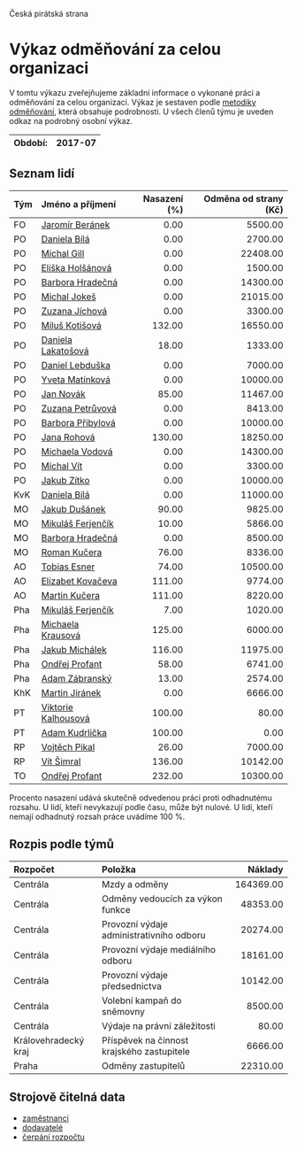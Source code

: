 Česká pirátská strana

Výkaz odměňování za celou organizaci
===========================

V tomtu výkazu zveřejňujeme základní informace o vykonané práci a odměňování
za celou organizaci. Výkaz je sestaven podle [metodiky odměňování][metodika],
která obsahuje podrobnosti. U všech členů týmu je uveden odkaz na podrobný osobní výkaz.

Období:                  | 2017-07
-----------------------  | --------------------


Seznam lidí
--------------

| Tým   | Jméno a příjmení                                                  |   Nasazení (%) |   Odměna od strany (Kč) |
|:------|:------------------------------------------------------------------|---------------:|------------------------:|
| FO    | [Jaromír Beránek](../../tymy/FO/2017/07/jaromir-beranek/)         |           0.00 |                 5500.00 |
| PO    | [Daniela Bílá](../../tymy/PO/2017/07/daniela-bila/)               |           0.00 |                 2700.00 |
| PO    | [Michal Gill](../../tymy/PO/2017/07/michal-gill/)                 |           0.00 |                22408.00 |
| PO    | [Eliška Holšánová](../../tymy/PO/2017/07/eliska-holsanova/)       |           0.00 |                 1500.00 |
| PO    | [Barbora Hradečná](../../tymy/PO/2017/07/barbora-hradecna/)       |           0.00 |                14300.00 |
| PO    | [Michal Jokeš](../../tymy/PO/2017/07/michal-jokes/)               |           0.00 |                21015.00 |
| PO    | [Zuzana Jíchová](../../tymy/PO/2017/07/zuzana-jichova/)           |           0.00 |                 3300.00 |
| PO    | [Miluš Kotišová](../../tymy/PO/2017/07/milus-kotisova/)           |         132.00 |                16550.00 |
| PO    | [Daniela Lakatošová](../../tymy/PO/2017/07/daniela-lakatosova/)   |          18.00 |                 1333.00 |
| PO    | [Daniel Lebduška](../../tymy/PO/2017/07/daniel-lebduska/)         |           0.00 |                 7000.00 |
| PO    | [Yveta Matínková](../../tymy/PO/2017/07/yveta-matinkova/)         |           0.00 |                10000.00 |
| PO    | [Jan Novák](../../tymy/PO/2017/07/jan-novak/)                     |          85.00 |                11467.00 |
| PO    | [Zuzana Petrůvová](../../tymy/PO/2017/07/zuzana-petruvova/)       |           0.00 |                 8413.00 |
| PO    | [Barbora Přibylová](../../tymy/PO/2017/07/barbora-pribylova/)     |           0.00 |                10000.00 |
| PO    | [Jana Rohová](../../tymy/PO/2017/07/jana-rohova/)                 |         130.00 |                18250.00 |
| PO    | [Michaela Vodová](../../tymy/PO/2017/07/michaela-vodova/)         |           0.00 |                14300.00 |
| PO    | [Michal Vít](../../tymy/PO/2017/07/michal-vit/)                   |           0.00 |                 3300.00 |
| PO    | [Jakub Zítko](../../tymy/PO/2017/07/jakub-zitko/)                 |           0.00 |                10000.00 |
| KvK   | [Daniela Bílá](../../tymy/KvK/2017/07/daniela-bila/)              |           0.00 |                11000.00 |
| MO    | [Jakub Dušánek](../../tymy/MO/2017/07/jakub-dusanek/)             |          90.00 |                 9825.00 |
| MO    | [Mikuláš Ferjenčík](../../tymy/MO/2017/07/mikulas-ferjencik/)     |          10.00 |                 5866.00 |
| MO    | [Barbora Hradečná](../../tymy/MO/2017/07/barbora-hradecna/)       |           0.00 |                 8500.00 |
| MO    | [Roman Kučera](../../tymy/MO/2017/07/roman-kucera/)               |          76.00 |                 8336.00 |
| AO    | [Tobias Esner](../../tymy/AO/2017/07/tobias-esner/)               |          74.00 |                10500.00 |
| AO    | [Elizabet Kovačeva](../../tymy/AO/2017/07/elizabet-kovaceva/)     |         111.00 |                 9774.00 |
| AO    | [Martin Kučera](../../tymy/AO/2017/07/martin-kucera/)             |         111.00 |                 8220.00 |
| Pha   | [Mikuláš Ferjenčík](../../tymy/Pha/2017/07/mikulas-ferjencik/)    |           7.00 |                 1020.00 |
| Pha   | [Michaela Krausová](../../tymy/Pha/2017/07/michaela-krausova/)    |         125.00 |                 6000.00 |
| Pha   | [Jakub Michálek](../../tymy/Pha/2017/07/jakub-michalek/)          |         116.00 |                11975.00 |
| Pha   | [Ondřej Profant](../../tymy/Pha/2017/07/ondrej-profant/)          |          58.00 |                 6741.00 |
| Pha   | [Adam Zábranský](../../tymy/Pha/2017/07/adam-zabransky/)          |          13.00 |                 2574.00 |
| KhK   | [Martin Jiránek](../../tymy/KhK/2017/07/martin-jiranek/)          |           0.00 |                 6666.00 |
| PT    | [Viktorie Kalhousová](../../tymy/PT/2017/07/viktorie-kalhousova/) |         100.00 |                   80.00 |
| PT    | [Adam Kudrlička](../../tymy/PT/2017/07/adam-kudrlicka/)           |         100.00 |                    0.00 |
| RP    | [Vojtěch Pikal](../../tymy/RP/2017/07/vojtech-pikal/)             |          26.00 |                 7000.00 |
| RP    | [Vít Šimral](../../tymy/RP/2017/07/vit-simral/)                   |         136.00 |                10142.00 |
| TO    | [Ondřej Profant](../../tymy/TO/2017/07/ondrej-profant/)           |         232.00 |                10300.00 |

Procento nasazení udává skutečně odvedenou práci proti odhadnutému rozsahu. 
U lidí, kteří nevykazují podle času, může být nulové. U lidí, kteří nemají odhadnutý rozsah
práce uvádíme 100 %.

Rozpis podle týmů
-----------------

| Rozpočet             | Položka                                    |   Náklady |
|:---------------------|:-------------------------------------------|----------:|
| Centrála             | Mzdy a odměny                              | 164369.00 |
| Centrála             | Odměny vedoucích za výkon funkce           |  48353.00 |
| Centrála             | Provozní výdaje administrativního odboru   |  20274.00 |
| Centrála             | Provozní výdaje mediálního odboru          |  18161.00 |
| Centrála             | Provozní výdaje předsednictva              |  10142.00 |
| Centrála             | Volební kampaň do sněmovny                 |   8500.00 |
| Centrála             | Výdaje na právní záležitosti               |     80.00 |
| Královehradecký kraj | Příspěvek na činnost krajského zastupitele |   6666.00 |
| Praha                | Odměny zastupitelů                         |  22310.00 |

Strojově čitelná data
-------------------

* [zaměstnanci](zamestnanci.tsv)
* [dodavatelé](dodavatele.tsv)
* [čerpání rozpočtu](cerpani_rozpoctu.tsv)

[metodika]: https://redmine.pirati.cz/projects/po/wiki/Odmenovani
